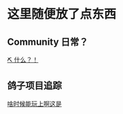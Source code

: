 # 这里随便放了点东西

## Community 日常？

[⛏ 什么？！](https://github.com/PCL-Community/PCL2Hub)

## 鸽子项目追踪

[啥时候能玩上啊这是](WhenCanIPlayIt.md)
